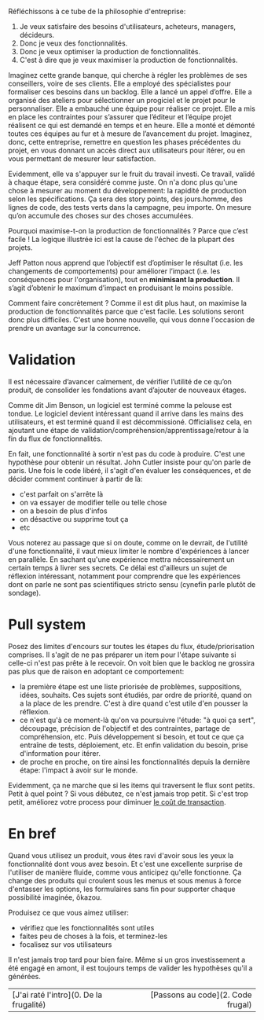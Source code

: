 Réfléchissons à ce tube de la philosophie d'entreprise:

1. Je veux satisfaire des besoins d'utilisateurs, acheteurs, managers, décideurs.
2. Donc je veux des fonctionnalités.
3. Donc je veux optimiser la production de fonctionnalités.
4. C'est à dire que je veux maximiser la production de fonctionnalités.

Imaginez cette grande banque, qui cherche à régler les problèmes de ses conseillers, voire de ses clients. Elle a employé des spécialistes pour formaliser ces besoins dans un backlog. Elle a lancé un appel d’offre. Elle a organisé des ateliers pour sélectionner un progiciel et le projet pour le personnaliser. Elle a embauché une équipe pour réaliser ce projet. Elle a mis en place les contraintes pour s’assurer que l’éditeur et l’équipe projet réalisent ce qui est demandé en temps et en heure. Elle a monté et démonté toutes ces équipes au fur et à mesure de l’avancement du projet.  Imaginez, donc, cette entreprise, remettre en question les phases précédentes du projet, en vous donnant un accès direct aux utilisateurs pour itérer, ou en vous permettant de mesurer leur satisfaction.

Evidemment, elle va s'appuyer sur le fruit du travail investi. Ce travail, validé à chaque étape, sera considéré comme juste. On n'a donc plus qu'une chose à mesurer au moment du développement: la rapidité de production selon les spécifications. Ça sera des story points, des jours.homme, des lignes de code, des tests verts dans la campagne, peu importe. On mesure qu’on accumule des choses sur des choses accumulées.

Pourquoi maximise-t-on la production de fonctionnalités ? Parce que c’est facile ! La logique illustrée ici est la cause de l'échec de la plupart des projets.

Jeff Patton nous apprend que l’objectif est d’optimiser le résultat (i.e. les changements de comportements) pour améliorer l’impact (i.e. les conséquences pour l'organisation), tout en **minimisant la production**. Il s’agit d’obtenir le maximum d’impact en produisant le moins possible.

Comment faire concrètement ? Comme il est dit plus haut, on maximise la production de fonctionnalités parce que c'est facile. Les solutions seront donc plus difficiles. C'est une bonne nouvelle, qui vous donne l'occasion de prendre un avantage sur la concurrence.

# Validation
Il est nécessaire d’avancer calmement, de vérifier l’utilité de ce qu’on produit, de consolider les fondations avant d’ajouter de nouveaux étages.

Comme dit Jim Benson, un logiciel est terminé comme la pelouse est tondue. Le logiciel devient intéressant quand il arrive dans les mains des utilisateurs, et est terminé quand il est décommissioné. Officialisez cela, en ajoutant une étape de validation/compréhension/apprentissage/retour à la fin du flux de fonctionnalités.

En fait, une fonctionnalité à sortir n'est pas du code à produire. C'est une hypothèse pour obtenir un résultat. John Cutler insiste pour qu'on parle de paris. Une fois le code libéré, il s'agit d'en évaluer les conséquences, et de décider comment continuer à partir de là:

- c'est parfait on s'arrête là
- on va essayer de modifier telle ou telle chose
- on a besoin de plus d'infos
- on désactive ou supprime tout ça
- etc

Vous noterez au passage que si on doute, comme on le devrait, de l'utilité d'une fonctionnalité, il vaut mieux limiter le nombre d'expériences à lancer en parallèle. En sachant qu'une expérience mettra nécessairement un certain temps à livrer ses secrets. Ce délai est d'ailleurs un sujet de réflexion intéressant, notamment pour comprendre que les expériences dont on parle ne sont pas scientifiques stricto sensu (cynefin parle plutôt de sondage).

# Pull system

Posez des limites d'encours sur toutes les étapes du flux, étude/priorisation comprises. Il s'agit de ne pas préparer un item pour l'étape suivante si celle-ci n'est pas prête à le recevoir. On voit bien que le backlog ne grossira pas plus que de raison en adoptant ce comportement:

* la première étape est une liste priorisée de problèmes, suppositions, idées, souhaits. Ces sujets sont étudiés, par ordre de priorité, quand on a la place de les prendre. C'est à dire quand c'est utile d'en pousser la réflexion.
* ce n'est qu'à ce moment-là qu'on va poursuivre l'étude: "à quoi ça sert", découpage, précision de l'objectif et des contraintes, partage de compréhension, etc. Puis développement si besoin, et tout ce que ça entraîne de tests, déploiement, etc. Et enfin validation du besoin, prise d'information pour itérer.
* de proche en proche, on tire ainsi les fonctionnalités depuis la dernière étape: l'impact à avoir sur le monde.

Evidemment, ça ne marche que si les items qui traversent le flux sont petits. Petit à quel point ? Si vous débutez, ce n'est jamais trop petit. Si c'est trop petit, améliorez votre process pour diminuer [le coût de transaction](https://www.youtube.com/watch?v=rc1MqHsiiKo).

# En bref

Quand vous utilisez un produit, vous êtes ravi d'avoir sous les yeux la fonctionnalité dont vous avez besoin. Et c'est une excellente surprise de l'utiliser de manière fluide, comme vous anticipez qu'elle fonctionne. Ça change des produits qui croulent sous les menus et sous menus à force d'entasser les options, les formulaires sans fin pour supporter chaque possibilité imaginée, ôkazou.

Produisez ce que vous aimez utiliser:

- vérifiez que les fonctionnalités sont utiles
- faites peu de choses à la fois, et terminez-les
- focalisez sur vos utilisateurs

Il n'est jamais trop tard pour bien faire. Même si un gros investissement a été engagé en amont, il est toujours temps de valider les hypothèses qu'il a générées.

|                                         |                                   |
| --------------------------------------- | --------------------------------: |
| [J'ai raté l'intro](0. De la frugalité) | [Passons au code](2. Code frugal) |

